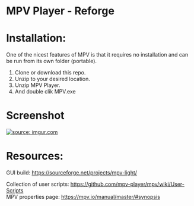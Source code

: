 # MPV Player - Reforge


# Installation:

One of the nicest features of MPV is that it requires no installation and can be run from its own folder (portable).
1. Clone or download this repo.
2. Unzip to your desired location.
3. Unzip MPV Player.
4. And double clik MPV.exe

# Screenshot

<a href="https://imgur.com/fbjdKqg"><img src="https://i.imgur.com/fbjdKqg.png" title="source: imgur.com" /></a>


# Resources:
   GUI build: https://sourceforge.net/projects/mpv-light/ 
   
   Collection of user scripts: https://github.com/mpv-player/mpv/wiki/User-Scripts  
   MPV properties page: https://mpv.io/manual/master/#synopsis

